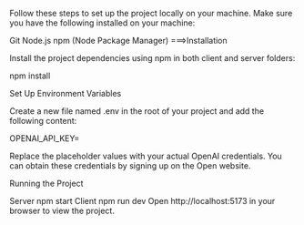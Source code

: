 Follow these steps to set up the project locally on your machine.
Make sure you have the following installed on your machine:

Git
Node.js
npm (Node Package Manager)
===>Installation

Install the project dependencies using npm in both client and server folders:

npm install 

Set Up Environment Variables

Create a new file named .env in the root of your project and add the following content:

OPENAI_API_KEY=

Replace the placeholder values with your actual OpenAI credentials. You can obtain these credentials by signing up on the Open website.

Running the Project

Server
npm start
Client
npm run dev
Open http://localhost:5173 in your browser to view the project.
